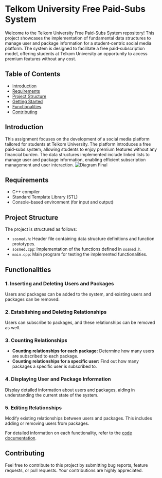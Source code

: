 # Telkom University Free Paid-Subs System

Welcome to the Telkom University Free Paid-Subs System repository! This project showcases the implementation of fundamental data structures to manage user and package information for a student-centric social media platform. The system is designed to facilitate a free paid-subscription model, offering students at Telkom University an opportunity to access premium features without any cost.

## Table of Contents

- [Introduction](#introduction)
- [Requirements](#requirements)
- [Project Structure](#project-structure)
- [Getting Started](#getting-started)
- [Functionalities](#functionalities)
- [Contributing](#contributing)

## Introduction

This assignment focuses on the development of a social media platform tailored for students at Telkom University. The platform introduces a free paid-subs system, allowing students to enjoy premium features without any financial burden. The data structures implemented include linked lists to manage user and package information, enabling efficient subscription management and user interaction.
![Diagram Final](https://github.com/IbalArrasyid/sosmed-data-structures/assets/107937107/aded87d9-1f37-4e5c-b3ed-6b030d765127)


## Requirements

- C++ compiler
- Standard Template Library (STL)
- Console-based environment (for input and output)

## Project Structure

The project is structured as follows:

- `sosmed.h`: Header file containing data structure definitions and function prototypes.
- `sosmed.cpp`: Implementation of the functions defined in `sosmed.h`.
- `main.cpp`: Main program for testing the implemented functionalities.

## Functionalities

### 1. Inserting and Deleting Users and Packages

Users and packages can be added to the system, and existing users and packages can be removed.

### 2. Establishing and Deleting Relationships

Users can subscribe to packages, and these relationships can be removed as well.

### 3. Counting Relationships

- **Counting relationships for each package:** Determine how many users are subscribed to each package.
- **Counting relationships for a specific user:** Find out how many packages a specific user is subscribed to.

### 4. Displaying User and Package Information

Display detailed information about users and packages, aiding in understanding the current state of the system.

### 5. Editing Relationships

Modify existing relationships between users and packages. This includes adding or removing users from packages.

For detailed information on each functionality, refer to the [code documentation](Sosmed-Management-Data-Structure/sosmed.h).

## Contributing

Feel free to contribute to this project by submitting bug reports, feature requests, or pull requests. Your contributions are highly appreciated.
